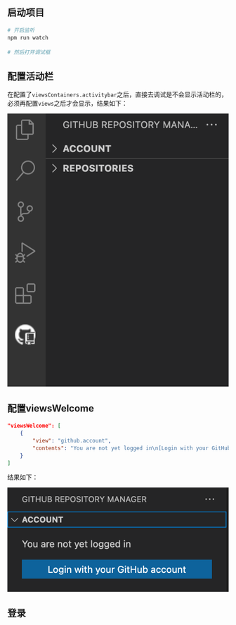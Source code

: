 
## 启动项目

```bash
# 开启监听
npm run watch

# 然后打开调试框
```

## 配置活动栏

在配置了`viewsContainers.activitybar`之后，直接去调试是不会显示活动栏的，必须再配置`views`之后才会显示，结果如下：

![activitybar](./images/activitybar.png)

## 配置viewsWelcome

```json
"viewsWelcome": [
    {
        "view": "github.account",
        "contents": "You are not yet logged in\n[Login with your GitHub account](command:githubRepoMgr.commands.auth.vscodeAuth)"
    }
]
```

结果如下：

![viewsWelcome](./images/viewsWelcome.png)

## 登录



